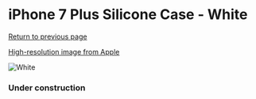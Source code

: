 # iPhone 7 Plus Silicone Case - White

[Return to previous page](/iphone_7)

[High-resolution image from Apple](https://store.storeimages.cdn-apple.com/8756/as-images.apple.com/is/MMQR2?wid=4500&hei=4500&fmt=png)

<div style="width: 384px"><img src="/everysource/MMQR2.png" alt="White"></div>

### Under construction
